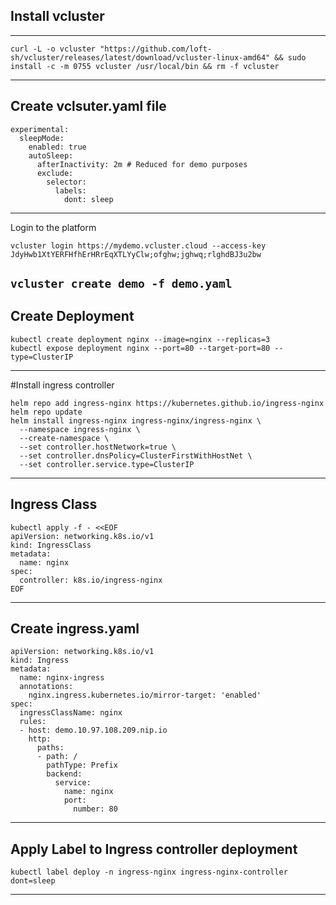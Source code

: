 ## Install vcluster
------------------------------------------
```
curl -L -o vcluster "https://github.com/loft-sh/vcluster/releases/latest/download/vcluster-linux-amd64" && sudo install -c -m 0755 vcluster /usr/local/bin && rm -f vcluster
```

------------------------------------------
## Create vclsuter.yaml file
```
experimental:
  sleepMode:
    enabled: true
    autoSleep:
      afterInactivity: 2m # Reduced for demo purposes
      exclude:
        selector:
          labels:
            dont: sleep
```
----------------------------------------- 
Login to the platform 

```
vcluster login https://mydemo.vcluster.cloud --access-key JdyHwb1XtYERFHfhErHRrEqXTLYyClw;ofghw;jghwq;rlghdBJ3u2bw

```

`vcluster create demo -f demo.yaml`
-----------------------------------------
## Create Deployment 
```
kubectl create deployment nginx --image=nginx --replicas=3
kubectl expose deployment nginx --port=80 --target-port=80 --type=ClusterIP
```
----------------------------------------- 
#Install ingress controller
```
helm repo add ingress-nginx https://kubernetes.github.io/ingress-nginx
helm repo update
helm install ingress-nginx ingress-nginx/ingress-nginx \
  --namespace ingress-nginx \
  --create-namespace \
  --set controller.hostNetwork=true \
  --set controller.dnsPolicy=ClusterFirstWithHostNet \
  --set controller.service.type=ClusterIP
```
----------------------------------------- 
## Ingress Class
```
kubectl apply -f - <<EOF
apiVersion: networking.k8s.io/v1
kind: IngressClass
metadata:
  name: nginx
spec:
  controller: k8s.io/ingress-nginx
EOF
```
----------------------------------------- 
## Create ingress.yaml
```
apiVersion: networking.k8s.io/v1
kind: Ingress
metadata:
  name: nginx-ingress
  annotations:
    nginx.ingress.kubernetes.io/mirror-target: 'enabled'
spec:
  ingressClassName: nginx
  rules:
  - host: demo.10.97.108.209.nip.io
    http:
      paths:
      - path: /
        pathType: Prefix
        backend:
          service:
            name: nginx
            port:
              number: 80
```
-----------------------------------------             
## Apply Label to Ingress controller deployment
```
kubectl label deploy -n ingress-nginx ingress-nginx-controller dont=sleep
```
----------------------------------------

